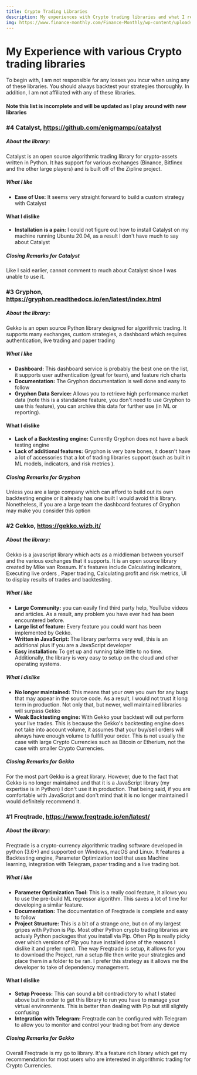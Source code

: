 ```yaml
---
title: Crypto Trading Libraries
description: My experiences with Crypto trading libraries and what I recommend
img: https://www.finance-monthly.com/Finance-Monthly/wp-content/uploads/2019/11/Crypto.jpg
---
```


# **My Experience with various Crypto trading libraries**

To begin with, I am not responsible for any losses you incur when using any of these libraries. You should always backtest your strategies thoroughly. In addition, I am not affiliated with any of these libraries.

#### Note this list is incomplete and will be updated as I play around with new libraries

### #4 **Catalyst**, https://github.com/enigmampc/catalyst

##### **About the library:**

Catalyst is an open source algorithmic trading library for crypto-assets written in Python. It has support for various exchanges (Binance, Bitfinex and the other large players) and is built off of the Zipline project.

##### **What I like**

- **Ease of Use:** It seems very straight forward to build a custom strategy with Catalyst

#### **What I dislike**

- **Installation is a pain:** I could not figure out how to install Catalyst on my machine running Ubuntu 20.04, as a result I don't have much to say about Catalyst

##### **Closing Remarks for Catalyst**

Like I said earlier, cannot comment to much about Catalyst since I was unable to use it.

### #3 **Gryphon**, https://gryphon.readthedocs.io/en/latest/index.html

##### **About the library:**

Gekko is an open source Python library designed for algorithmic trading. It supports many exchanges, custom strategies, a dashboard which requires authentication, live trading and paper trading

##### **What I like**

- **Dashboard:** This dashboard service is probably the best one on the list, it supports user authentication (great for team), and feature rich charts
- **Documentation:** The Gryphon documentation is well done and easy to follow
- **Gryphon Data Service:** Allows you to retrieve high performance market data (note this is a standalone feature, you don't need to use Gryphon to use this feature), you can archive this data for further use (in ML or reporting).

#### **What I dislike**

- **Lack of a Backtesting engine:** Currently Gryphon does not have a back testing engine
- **Lack of additional features:** Gryphon is very bare bones, it doesn't have a lot of accessories that a lot of trading libraries support (such as built in ML models, indicators, and risk metrics ).

##### **Closing Remarks for Gryphon**

Unless you are a large company which can afford to build out its own backtesting engine or it already has one built I would avoid this library. Nonetheless, if you are a large team the dashboard features of Gryphon may make you consider this option

### #2 **Gekko**, https://gekko.wizb.it/

##### **About the library:**

Gekko is a javascript library which acts as a middleman between yourself and the various exchanges that it supports. It is an open source library created by Mike van Rossum. It's features include Calculating indicators, Executing live orders , Paper trading, Calculating profit and risk metrics, UI to display results of trades and backtesting.

##### **What I like**

- **Large Community:** you can easily find third party help, YouTube videos and articles. As a result, any problem you have ever had has been encountered before.
- **Large list of feature:** Every feature you could want has been implemented by Gekko.
- **Written in JavaScript:** The library performs very well, this is an additional plus if you are a JavaScript developer
- **Easy installation:** To get up and running take little to no time. Additionally, the library is very easy to setup on the cloud and other operating systems.

##### **What I dislike**

- **No longer maintained:** This means that your own you own for any bugs that may appear in the source code. As a result, I would not trust it long term in production. Not only that, but newer, well maintained libraries will surpass Gekko
- **Weak Backtesting engine:** With Gekko your backtest will out perform your live trades. This is because the Gekko's backtesting engine does not take into account volume, it assumes that your buy/sell orders will always have enough volume to fulfill your order. This is not usually the case with large Crypto Currencies such as Bitcoin or Etherium, not the case with smaller Crypto Currencies.

##### **Closing Remarks for Gekko**

For the most part Gekko is a great library. However, due to the fact that Gekko is no longer maintained and that it is a JavaScript library (my expertise is in Python) I don't use it in production. That being said, if you are comfortable with JavaScript and don't mind that it is no longer maintained I would definitely recommend it.

### #1 **Freqtrade**, https://www.freqtrade.io/en/latest/

##### **About the library:**

Freqtrade is a crypto-currency algorithmic trading software developed in python (3.6+) and supported on Windows, macOS and Linux. It features a Backtesting engine, Parameter Optimization tool that uses Machine learning, integration with Telegram, paper trading and a live trading bot.

##### **What I like**

- **Parameter Optimization Tool:** This is a really cool feature, it allows you to use the pre-build ML regressor algorithm. This saves a lot of time for developing a similar feature.
- **Documentation:** The documentation of Freqtrade is complete and easy to follow
- **Project Structure:** This is a bit of a strange one, but on of my largest gripes with Python is Pip. Most other Python crypto trading libraries are actualy Python packages that you install via Pip. Often Pip is really picky over which versions of Pip you have installed (one of the reasons I dislike it and prefer npm). The way Freqtrade is setup, it allows for you to download the Project, run a setup file then write your strategies and place them in a folder to be ran. I prefer this strategy as it allows me the developer to take of dependency management.

#### **What I dislike**

- **Setup Process:** This can sound a bit contradictory to what I stated above but in order to get this library to run you have to manage your virtual environments. This is better than dealing with Pip but still slightly confusing
- **Integration with Telegram:** Freqtrade can be configured with Telegram to allow you to monitor and control your trading bot from any device

##### **Closing Remarks for Gekko**

Overall Freqtrade is my go to library. It's a feature rich library which get my recommendation for most users who are interested in algorithmic trading for Crypto Currencies.
